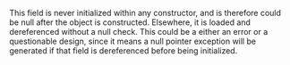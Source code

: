 This field is never initialized within any constructor, and is therefore could be null after the object is constructed. Elsewhere, it is loaded and dereferenced without a null check. This could be a either an error or a questionable design, since it means a null pointer exception will be generated if that field is dereferenced before being initialized.
